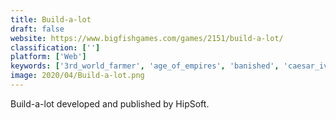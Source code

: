 ```yaml
---
title: Build-a-lot
draft: false 
website: https://www.bigfishgames.com/games/2151/build-a-lot/
classification: ['']
platform: ['Web']
keywords: ['3rd_world_farmer', 'age_of_empires', 'banished', 'caesar_iv', 'from_dust', 'railroad_tycoon', 'simant:_the_electronic_ant_colony', 'simcity_buildit', 'simcity_societies', 'superpower', 'the_settlers_online', 'warcraft_ii:_battle.net_edition']
image: 2020/04/Build-a-lot.png
---
```

Build-a-lot developed and published by HipSoft.